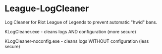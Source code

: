 # League-LogCleaner
Log Cleaner for Riot League of Legends to prevent automatic "hwid" bans.

KLogCleaner.exe - cleans logs AND configuration (more secure)

KLogCleaner-noconfig.exe - cleans logs WITHOUT configuration (less secure)
